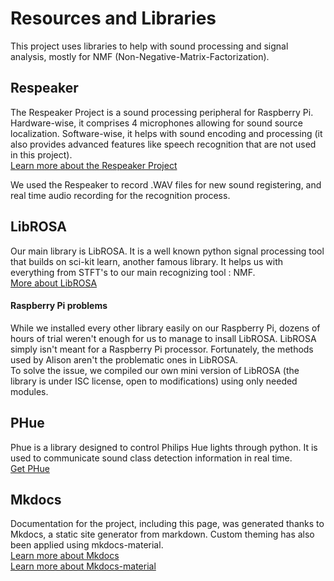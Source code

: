 # Resources and Libraries

This project uses libraries to help with sound processing and signal analysis, mostly for NMF (Non-Negative-Matrix-Factorization).

## Respeaker

The Respeaker Project is a sound processing peripheral for Raspberry Pi. Hardware-wise, it comprises 4 microphones allowing for sound source localization. Software-wise, it helps with sound encoding and processing (it also provides advanced features like speech recognition that are not used in this project).  
[Learn more about the Respeaker Project](https://www.google.com "Respeaker - about")

We used the Respeaker to record .WAV files for new sound registering, and real time audio recording for the recognition process.

## LibROSA

Our main library is LibROSA. It is a well known python signal processing tool that builds on sci-kit learn, another famous library. It helps us with everything from STFT's to our main recognizing tool : NMF.   
[More about LibROSA](https://librosa.github.io/librosa/ )


#### Raspberry Pi problems

While we installed every other library easily on our Raspberry Pi, dozens of hours of trial weren't enough for us to manage to insall LibROSA. LibROSA simply isn't meant for a Raspberry Pi processor. Fortunately, the methods used by Alison aren't the problematic ones in LibROSA.  
To solve the issue, we compiled our own mini version of LibROSA (the library is under ISC license, open to modifications) using only needed modules.

## PHue

Phue is a library designed to control Philips Hue lights through python. It is used to communicate sound class detection information in real time.   
[Get PHue](https://github.com/studioimaginaire/phue)


## Mkdocs

Documentation for the project, including this page, was generated thanks to Mkdocs, a static site generator from markdown. Custom theming has also been applied using mkdocs-material.  
[Learn more about Mkdocs](https://www.mkdocs.org)  
[Learn more about Mkdocs-material](https://squidfunk.github.io/mkdocs-material/)
